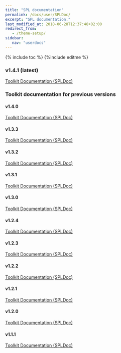 ```yaml
---
title: "SPL documentation"
permalink: /docs/user/SPLDoc/
excerpt: "SPL documentation."
last_modified_at: 2018-06-28T12:37:48+02:00
redirect_from:
   - /theme-setup/
sidebar:
   nav: "userdocs"
---
```

{% include toc %}
{%include editme %}

### v1.4.1 (latest)

[Toolkit Documentation (SPLDoc)](/streamsx.kafka/doc/spldoc/html/)

### Toolkit documentation for previous versions

#### v1.4.0

[Toolkit Documentation (SPLDoc)](/streamsx.kafka/doc/v1.4.0/spldoc/html/)

#### v1.3.3

[Toolkit Documentation (SPLDoc)](/streamsx.kafka/doc/v1.3.3/spldoc/html/)

#### v1.3.2

[Toolkit Documentation (SPLDoc)](/streamsx.kafka/doc/v1.3.2/spldoc/html/)

#### v1.3.1

[Toolkit Documentation (SPLDoc)](/streamsx.kafka/doc/v1.3.1/spldoc/html/)

#### v1.3.0

[Toolkit Documentation (SPLDoc)](/streamsx.kafka/doc/v1.3.0/spldoc/html/)

#### v1.2.4

[Toolkit Documentation (SPLDoc)](/streamsx.kafka/doc/v1.2.4/spldoc/html/)

#### v1.2.3

[Toolkit Documentation (SPLDoc)](/streamsx.kafka/doc/v1.2.3/spldoc/html/)

#### v1.2.2

[Toolkit Documentation (SPLDoc)](/streamsx.kafka/doc/v1.2.2/spldoc/html/)

#### v1.2.1

[Toolkit Documentation (SPLDoc)](/streamsx.kafka/doc/v1.2.1/spldoc/html/)

#### v1.2.0

[Toolkit Documentation (SPLDoc)](/streamsx.kafka/doc/v1.2.0/spldoc/html/)

#### v1.1.1

[Toolkit Documentation (SPLDoc)](/streamsx.kafka/doc/v1.1.1/spldoc/html/)
